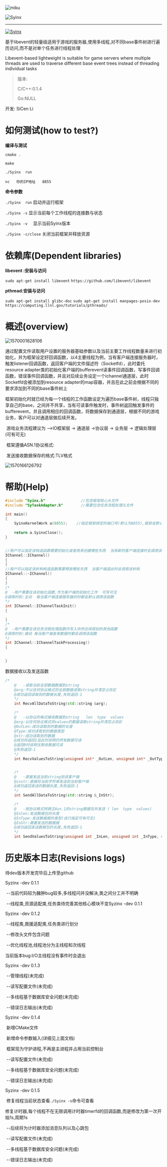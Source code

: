 

![miku](https://github.com/OnlyloveSY/Syinx/blob/master/screenshots/miku.png)

![Syinx](https://github.com/OnlyloveSY/Syinx/blob/master/screenshots/Syinx.png)

------

[![Syinx](https://github.com/OnlyloveSY/Syinx/blob/master/screenshots/goto.svg)](https://www.jianshu.com/u/3f6b82b7329d)



基于libevent的轻量级适用于游戏的服务器,使用多线程,对不同base事件树进行遍历访问,而不是对单个任务进行线程处理

Libevent-based lightweight is suitable for game servers where multiple threads are used to traverse different base event trees instead of threading individual tasks

> 版本:
>
> C/C++:0.1.4
>
> Go:NULL
>
> 
开发: SiCen Li

# 如何测试(how to test?)

**编译与测试**

`cmake .`

`make`

`./Syinx  run`

`nc   你的IP地址   8855`

**命令参数**

`./Syinx  run`             启动并运行框架

`./Syinx -s`                 显示当前每个工作线程的连接数与状态

`./Syinx -v  `                  显示当前Syinx版本

`./Syinx -c/close`     关闭当前框架并释放资源

  

# 依赖库(Dependent libraries)

**libevent :安装与访问**

`sudo apt-get install libevent`
`https://github.com/libevent/libevent`

**pthread:安装与访问**

`sudo apt-get install glibc-doc`
`sudo apt-get install manpages-posix-dev`
`https://computing.llnl.gov/tutorials/pthreads/`



# 概述(overview)

![1570001828106](https://github.com/OnlyloveSY/Syinx/blob/master/screenshots/b1b193957bd55749b99d03b77b8f8f7f.png)

​        通过配置文件读取用户设置的服务器基础参数以及当前主要工作线程数量来进行初始化，并为框架设定好回调函数，以4主要线程为例，当有客户端连接服务器时，触发listener回调函数，返回客户端的文件描述符（Socketfd），此时委托resource adapter类的初始化客户端的bufferevent读事件回调函数，写事件回调函数，错误事件回调函数，并且对后续业务设定一个ichannel通道层，此时Socketfd会被添加到resource adapter的map容器，并且在此之前会根据不同的要求添加到不同的base事件树上

​		框架初始化时就已经为每一个线程的工作函数设定为遍历base事件树，线程只独享自己的base，之间并不共享，当有可读事件触发时，事件树返回触发事件的bufferevent，并且调用相应的回调函数，将数据保存到通道层，根据不同的游戏业务，客户可以对通道层做后续开发。

​		游戏业务流程建议为 -->IO框架层   ->  通道层  ->协议层  ->  业务层  ->  逻辑处理层 (可有可无)		

​		框架遵循ASN.1协议格式:

​		发送接收数据保存的格式:TLV格式

![1570166126792](https://github.com/OnlyloveSY/Syinx/blob/master/screenshots/2dc6b61a242fae4d85c08743314afc98.png)



# 帮助(Help)

```c++
#include "Syinx.h"                //包含框架核心头文件
#include "SyTaskAdapter.h"        //需要包含任务流程处理头文件
```



```c++
int main()
{
	SyinxKernelWork a(8855);    //指定框架绑定的端口号(默认为8855),框架会默认绑定 0.0.0.0 IP地址
	
	return a.SyinxClose();		
}
```



```c++

//用户可以指定该构造函数需要初始化或者用来创建哪些东西  当有新的客户端连接时会调用该默认构造
IChannel::IChannel()
{
}
//用户可以指定该析构构造函数需要释放哪些东西  当客户端退出时会调用该析构
IChannel::~IChannel()
{
}
/*
@  -用户需要在该初始化函数,作为客户端的初始化工作  可写可无
@调用时机:主动  每当客户端连接服务器的时都会默认调用该函数
*/
int IChannel::IChannelTaskInit()
{

}
/*
@  -用户需要在该任务流程处理函数内写入你所后续规划的其他函数
@调用时机:被动 每当客户端发来数据时都会调用该函数
*/
int IChannel::IChannelTaskProcessing()
{

	
}
```



数据接收以及发送函数

```c++
/*
	@   -读取当前全部数据数据到string
	@arg:不以任何协议格式将全部数据读取string并清空占存区
	@成功返回读取到的数据长度,失败返回-1 
	*/
	int RecvAllDataToString(std::string &arg);

	/*
	@   -以协议的格式接收数据到string   len  type  values
	@arg:以任何协议格式将values的数据读取string并清空占存区
	@OutLen:成功读取到的数据的长度
	@Type:成功读取到的数据类型
	@str:成功读取到的数据
	@成功将返回1且此时说明仍然有数据可读
	@返回0时说明无剩余数据可读
	@失败返回-1
	*/
	int RecvValuesToString(unsigned int* _OutLen, unsigned int* _OutType, std::string& _OutStr);


	/*
	@   -直接发送当前string到该客户端
	@instr:直接将当前字符串发送到当前客户端
	@成功返回发送的数据长度,失败返回-1
	*/
	int SendAllDataToString(std::string &_InStr);

	/*
	@   -按协议格式转换正Asn.1的string数据包并发送 ( len  type  values)
	@Inlen:发送数据包的长度
	@InType:发送数据报的类型(自行指定可有可无)
	@InStr:需要发送的数据报
	@成功返回发送数据包的长度,失败返回-1
	*/
	int SendValuesToString(unsigned int _InLen, unsigned int _InType, std::string& _InStr);
```



# 历史版本日志(Revisions logs)

待dev版本开发完毕后上传至github

Syzinx -dev 0.1.1

​	--当前代码较为臃肿bug较多,多线程问并没解决,类之间分工并不明确

​	--线程类,资源适配类,任务类待完善其他核心模块不变Syzinx -dev 0.1.1



Syzinx -dev 0.1.2

​	--线程类,救援适配类,任务类进行划分

​	--修改头文件包含问题

​	--优化线程池,线程池分为主线程和次线程

当前版本bug:I/O主线程没有事件时会退出



Syzinx -dev 0.1.3

​		--管理线程(未完成)

​		--读写配置文件(未完成)

​		--多线程基于数据库安全问题(未完成)

​		--错误日志输出(未完成)



Syzinx -dev 0.1.4

​		  新增CMake文件

​		  新增命令参数输入(详细见上面文档)

​		  框架现为守护进程,不再是主进程并占用当前控制台

​		--读写配置文件(未完成)

​		--多线程基于数据库安全问题(未完成)

​		--错误日志输出(未完成)



Syzinx -dev 0.1.5

​			修复线程当前状态查看`./Syinx -s`命令可查看

​			修复计时器,每个线程不在无限调用计时器timerfd的回调函数,而是修改为第一次开始1s,周期1s

​			--后续将为计时器添加消息队列以及心跳包

​			--读写配置文件(未完成)

​			--多线程基于数据库安全问题(未完成)

​			--错误日志输出(未完成)